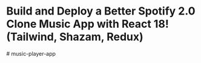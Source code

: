 # Build and Deploy a Better Spotify 2.0 Clone Music App with React 18! (Tailwind, Shazam, Redux)
#   m u s i c - p l a y e r - a p p  
 